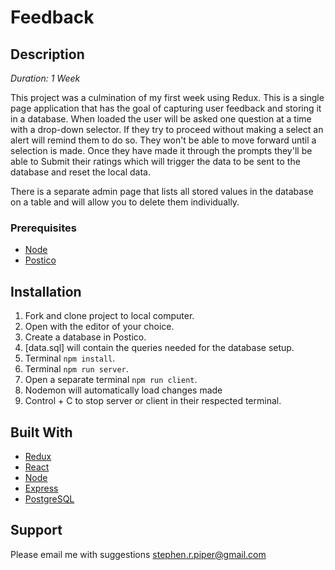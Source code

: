 # Feedback

## Description

_Duration: 1 Week_

This project was a culmination of my first week using Redux.  This is a single page application that has the goal of capturing user feedback and storing it in a database.  When loaded the user will be asked one question at a time with a drop-down selector.  If they try to proceed without making a select an alert will remind them to do so.  They won't be able to move forward until a selection is made.  Once they have made it through the prompts they'll be able to Submit their ratings which will trigger the data to be sent to the database and reset the local data.

There is a separate admin page that lists all stored values in the database on a table and will allow you to delete them individually.

### Prerequisites

- [Node](https://nodejs.org/en/)
- [Postico](https://eggerapps.at/postico/)

## Installation

1. Fork and clone project to local computer.
2. Open with the editor of your choice.
3. Create a database in Postico.
4. [data.sql] will contain the queries needed for the database setup.
5. Terminal `npm install`.
6. Terminal `npm run server`.
7. Open a separate terminal `npm run client`.
8. Nodemon will automatically load changes made
9. Control + C to stop server or client in their respected terminal.


## Built With

- [Redux](https://redux.js.org/)
- [React](https://reactjs.org/)
- [Node](https://nodejs.org/en/)
- [Express](https://expressjs.com/)
- [PostgreSQL](https://www.postgresql.org/)


## Support

Please email me with suggestions stephen.r.piper@gmail.com